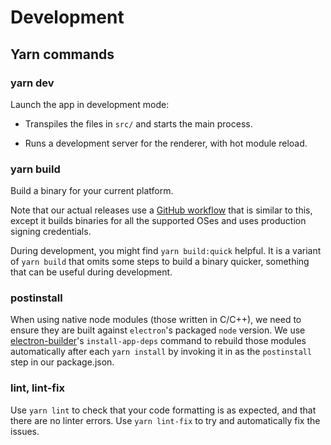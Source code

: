# Development

## Yarn commands

### yarn dev

Launch the app in development mode:

- Transpiles the files in `src/` and starts the main process.

- Runs a development server for the renderer, with hot module reload.

### yarn build

Build a binary for your current platform.

Note that our actual releases use a
[GitHub workflow](../.github/workflows/desktop-release.yml) that is similar to
this, except it builds binaries for all the supported OSes and uses production
signing credentials.

During development, you might find `yarn build:quick` helpful. It is a variant
of `yarn build` that omits some steps to build a binary quicker, something that
can be useful during development.

### postinstall

When using native node modules (those written in C/C++), we need to ensure they
are built against `electron`'s packaged `node` version. We use
[electron-builder](https://www.electron.build/cli)'s `install-app-deps` command
to rebuild those modules automatically after each `yarn install` by invoking it
in as the `postinstall` step in our package.json.

### lint, lint-fix

Use `yarn lint` to check that your code formatting is as expected, and that
there are no linter errors. Use `yarn lint-fix` to try and automatically fix the
issues.
